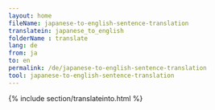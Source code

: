 ```yaml
---
layout: home
fileName: japanese-to-english-sentence-translation
translatein: japanese_to_english
folderName : translate
lang: de
from: ja
to: en
permalink: /de/japanese-to-english-sentence-translation
tool: japanese-to-english-sentence-translation
---
```

{% include section/translateinto.html %}